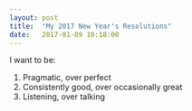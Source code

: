 ```yaml
---
layout: post
title:  "My 2017 New Year's Resolutions"
date:   2017-01-09 10:18:00
---
```


I want to be:

1. Pragmatic, over perfect
2. Consistently good, over occasionally great
3. Listening, over talking
